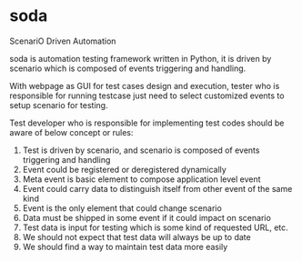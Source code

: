 # soda
ScenariO Driven Automation

soda is automation testing framework written in Python, it is driven by scenario which is composed of events triggering and handling.

With webpage as GUI for test cases design and execution, tester who is responsible for running testcase  just need to select customized events to setup scenario for testing.

Test developer who is responsible for implementing test codes should be aware of below concept or rules:

1. Test is driven by scenario, and scenario is composed of events triggering and handling
2. Event could be registered or deregistered dynamically
3. Meta event is basic element to compose application level event
4. Event could carry data to distinguish itself from other event of the same kind
5. Event is the only element that could change scenario
6. Data must be shipped in some event if it could impact on scenario
7. Test data is input for testing which is some kind of requested URL, etc.
8. We should not expect that test data will always be up to date
9. We should find a way to maintain test data more easily
